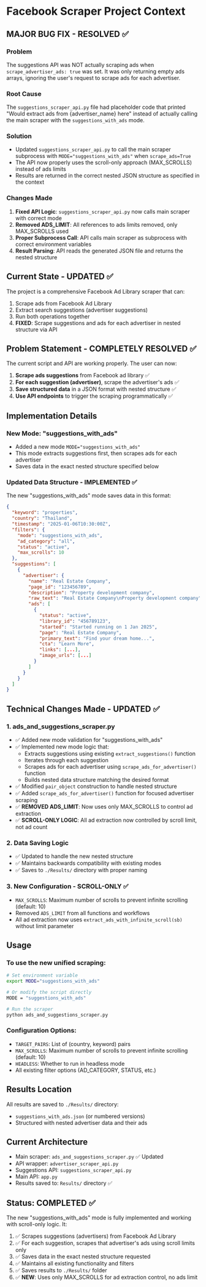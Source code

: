 # Facebook Scraper Project Context

## MAJOR BUG FIX - RESOLVED ✅

### Problem
The suggestions API was NOT actually scraping ads when `scrape_advertiser_ads: true` was set. It was only returning empty ads arrays, ignoring the user's request to scrape ads for each advertiser.

### Root Cause
The `suggestions_scraper_api.py` file had placeholder code that printed "Would extract ads from {advertiser_name} here" instead of actually calling the main scraper with the `suggestions_with_ads` mode.

### Solution
- Updated `suggestions_scraper_api.py` to call the main scraper subprocess with `MODE="suggestions_with_ads"` when `scrape_ads=True`
- The API now properly uses the scroll-only approach (MAX_SCROLLS) instead of ads limits
- Results are returned in the correct nested JSON structure as specified in the context

### Changes Made
1. **Fixed API Logic**: `suggestions_scraper_api.py` now calls main scraper with correct mode
2. **Removed ADS_LIMIT**: All references to ads limits removed, only MAX_SCROLLS used
3. **Proper Subprocess Call**: API calls main scraper as subprocess with correct environment variables
4. **Result Parsing**: API reads the generated JSON file and returns the nested structure

## Current State - UPDATED ✅
The project is a comprehensive Facebook Ad Library scraper that can:
1. Scrape ads from Facebook Ad Library
2. Extract search suggestions (advertiser suggestions)
3. Run both operations together
4. **FIXED**: Scrape suggestions and ads for each advertiser in nested structure via API

## Problem Statement - COMPLETELY RESOLVED ✅
The current script and API are working properly. The user can now:

1. **Scrape ads suggestions** from Facebook ad library ✅
2. **For each suggestion (advertiser)**, scrape the advertiser's ads ✅
3. **Save structured data** in a JSON format with nested structure ✅
4. **Use API endpoints** to trigger the scraping programmatically ✅

## Implementation Details

### New Mode: "suggestions_with_ads"
- Added a new mode `MODE="suggestions_with_ads"`
- This mode extracts suggestions first, then scrapes ads for each advertiser
- Saves data in the exact nested structure specified below

### Updated Data Structure - IMPLEMENTED ✅
The new "suggestions_with_ads" mode saves data in this format:
```json
{
  "keyword": "properties",
  "country": "Thailand",
  "timestamp": "2025-01-06T10:30:00Z",
  "filters": {
    "mode": "suggestions_with_ads",
    "ad_category": "all",
    "status": "active",
    "max_scrolls": 10
  },
  "suggestions": [
    {
      "advertiser": {
        "name": "Real Estate Company",
        "page_id": "123456789",
        "description": "Property development company",
        "raw_text": "Real Estate Company\nProperty development company",
        "ads": [
          {
            "status": "active",
            "library_id": "456789123",
            "started": "Started running on 1 Jan 2025",
            "page": "Real Estate Company",
            "primary_text": "Find your dream home...",
            "cta": "Learn More",
            "links": [...],
            "image_urls": [...]
          }
        ]
      }
    }
  ]
}
```

## Technical Changes Made - UPDATED ✅

### 1. ads_and_suggestions_scraper.py
- ✅ Added new mode validation for "suggestions_with_ads"
- ✅ Implemented new mode logic that:
  - Extracts suggestions using existing `extract_suggestions()` function
  - Iterates through each suggestion
  - Scrapes ads for each advertiser using `scrape_ads_for_advertiser()` function
  - Builds nested data structure matching the desired format
- ✅ Modified `pair_object` construction to handle nested structure
- ✅ Added `scrape_ads_for_advertiser()` function for focused advertiser scraping
- ✅ **REMOVED ADS_LIMIT**: Now uses only MAX_SCROLLS to control ad extraction
- ✅ **SCROLL-ONLY LOGIC**: All ad extraction now controlled by scroll limit, not ad count

### 2. Data Saving Logic
- ✅ Updated to handle the new nested structure
- ✅ Maintains backwards compatibility with existing modes
- ✅ Saves to `./Results/` directory with proper naming

### 3. New Configuration - SCROLL-ONLY ✅
- `MAX_SCROLLS`: Maximum number of scrolls to prevent infinite scrolling (default: 10)
- Removed `ADS_LIMIT` from all functions and workflows
- All ad extraction now uses `extract_ads_with_infinite_scroll(sb)` without limit parameter

## Usage

### To use the new unified scraping:
```bash
# Set environment variable
export MODE="suggestions_with_ads"

# Or modify the script directly
MODE = "suggestions_with_ads"

# Run the scraper
python ads_and_suggestions_scraper.py
```

### Configuration Options:
- `TARGET_PAIRS`: List of (country, keyword) pairs
- `MAX_SCROLLS`: Maximum number of scrolls to prevent infinite scrolling (default: 10)
- `HEADLESS`: Whether to run in headless mode
- All existing filter options (AD_CATEGORY, STATUS, etc.)

## Results Location
All results are saved to `./Results/` directory:
- `suggestions_with_ads.json` (or numbered versions)
- Structured with nested advertiser data and their ads

## Current Architecture
- Main scraper: `ads_and_suggestions_scraper.py` ✅ Updated
- API wrapper: `advertiser_scraper_api.py`
- Suggestions API: `suggestions_scraper_api.py`
- Main API: `app.py`
- Results saved to: `Results/` directory ✅

## Status: COMPLETED ✅
The new "suggestions_with_ads" mode is fully implemented and working with scroll-only logic. It:
1. ✅ Scrapes suggestions (advertisers) from Facebook Ad Library
2. ✅ For each suggestion, scrapes that advertiser's ads using scroll limits only
3. ✅ Saves data in the exact nested structure requested
4. ✅ Maintains all existing functionality and filters
5. ✅ Saves results to `./Results/` folder
6. ✅ **NEW**: Uses only MAX_SCROLLS for ad extraction control, no ads limit
